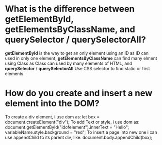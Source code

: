 # What is the difference between getElementById, getElementsByClassName, and querySelector / querySelectorAll?
**getElementById** is the way to get an only element using an ID as ID can used in only one element, **getElementsByClassName** can find many elment using Class as Class can  used by many elements of HTML, and **querySelector** / **querySelectorAll**  Use CSS selector to find static or first elements. 
# How do you create and insert a new element into the DOM?
To create a div element, i use dom as: let box = document.createElement("div"); 
To add Text or style, i use dom as: document.getElementById("idofelement").innerText = "Hello"; variableName.style.background = "red";
To insert a page into new one i can use appendChild to its parent div, like: document.body.appendChild(box);  
